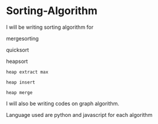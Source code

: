 # Sorting-Algorithm

I will be writing sorting algorithm for 

mergesorting

quicksort

heapsort

	heap extract max
	
	heap insert
	
	heap merge
	

I will also be writing codes on graph algorithm. 

Language used are python and javascript for each algorithm